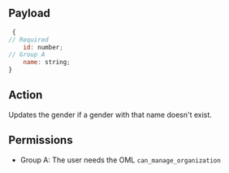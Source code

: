 ## Payload
```js
 {
// Required
    id: number;
// Group A
    name: string;
}
```

## Action
Updates the gender if a gender with that name doesn't exist.

## Permissions
- Group A: The user needs the OML `can_manage_organization`
